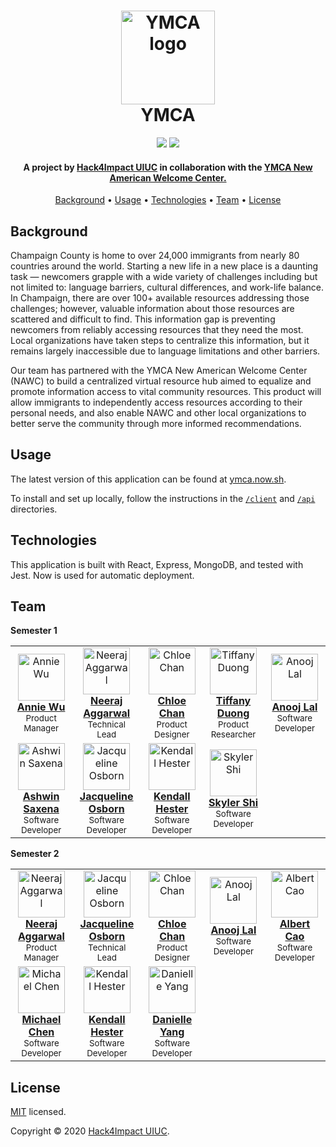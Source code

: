 <h1 align="center">
  <a href="https://universityymca.org/"><img src="https://hampton.gov/ImageRepository/Document?documentID=25468" alt="YMCA logo" width="150"></a>
  <br/>
    YMCA
  </br>
</h1>

<p align="center">
    <img src="https://img.shields.io/circleci/build/github/hack4impact-uiuc/ymca/master?style=flat-square">
    <img src="https://img.shields.io/badge/license-MIT-blue?style=flat-square">
</p>

<h4 align="center">A project by <a href="https://uiuc.hack4impact.org/" target="_blank">Hack4Impact UIUC</a> in collaboration with the <a href="https://universityymca.org" target="_blank">YMCA New American Welcome Center.</a></h4>

<p align="center">
  <a href="#background">Background</a> •
  <a href="#usage">Usage</a> •
  <a href="#technologies">Technologies</a> •
  <a href="#team">Team</a> •
  <a href="#license">License</a>
</p>

## Background

Champaign County is home to over 24,000 immigrants from nearly 80 countries around the world. Starting a new life in a new place is a daunting task — newcomers grapple with a wide variety of challenges including but not limited to: language barriers, cultural differences, and work-life balance. In Champaign, there are over 100+ available resources addressing those challenges; however, valuable information about those resources are scattered and difficult to find. This information gap is preventing newcomers from reliably accessing resources that they need the most. Local organizations have taken steps to centralize this information, but it remains largely inaccessible due to language limitations and other barriers.

Our team has partnered with the YMCA New American Welcome Center (NAWC) to build a centralized virtual resource hub aimed to equalize and promote information access to vital community resources. This product will allow immigrants to independently access resources according to their personal needs, and also enable NAWC and other local organizations to better serve the community through more informed recommendations.

## Usage

The latest version of this application can be found at [ymca.now.sh](https://ymca.now.sh/).

To install and set up locally, follow the instructions in the [`/client`](https://github.com/hack4impact-uiuc/ymca/tree/master/client) and [`/api`](https://github.com/hack4impact-uiuc/ymca/tree/master/api) directories.

## Technologies

This application is built with React, Express, MongoDB, and tested with Jest. Now is used for automatic deployment.

## Team

**Semester 1**

<table align="center">
  <tr>
    <td align="center"><a href="https://www.linkedin.com/in/anniewu701/"><img src="https://uiuc.hack4impact.org/static/images/people/annie_wu.jpg" width="75px;" alt="Annie Wu"/><br /><b>Annie Wu</b></a><br /><sub>Product Manager</sub></td>
    <td align="center"><a href="https://neerajaggarwal.com/"><img src="https://neerajaggarwal.com/assets/images/profile.jpg" width="75px;" alt="Neeraj Aggarwal"/><br /><b>Neeraj Aggarwal</b></a><br /><sub>Technical Lead</sub></td>
           <td align="center"><a href="https://www.linkedin.com/in/chloegchan/"><img src="https://uiuc.hack4impact.org/static/images/people/chloe_chan.jpg" width="75px;" alt="Chloe Chan"/><br /><b>Chloe Chan</b></a><br /><sub>Product Designer</sub></td>
            <td align="center"><a href="https://www.linkedin.com/in/tiffanytnduong"><img src="https://user-images.githubusercontent.com/7104017/65932642-1cf68280-e3d4-11e9-9e51-4fe92d7bcd9b.jpg" width="75px;" alt="Tiffany Duong"/><br /><b>Tiffany Duong</b></a><br /><sub>Product Researcher</sub></td>
    <td align="center"><a href="https://www.linkedin.com/in/anoojlal/"><img src="https://user-images.githubusercontent.com/7104017/74300659-0ebb5a00-4d16-11ea-8483-300082fadd07.jpeg" width="75px;" alt="Anooj Lal"/><br /><b>Anooj Lal</b></a><br /><sub>Software Developer</sub></td>
  </tr>
  <tr>
            <td align="center"><a href="https://www.linkedin.com/in/ashwinsax/"><img src="https://user-images.githubusercontent.com/7104017/74300684-24c91a80-4d16-11ea-9137-a87f341fabc0.jpg" width="75px;" alt="Ashwin Saxena"/><br /><b>Ashwin Saxena</b></a><br /><sub>Software Developer</sub></td>
     <td align="center"><a href="https://jackieo5023.github.io/"><img src="https://jackieo5023.github.io/jacqueline.jpg" width="75px;" alt="Jacqueline Osborn"/><br /><b>Jacqueline Osborn</b></a><br /><sub>Software Developer</sub></td>
        <td align="center"><a href="https://www.linkedin.com/in/kendall-hester-429591168/"><img src="https://user-images.githubusercontent.com/7104017/74300667-15e26800-4d16-11ea-8efc-213a7be0c858.jpeg" width="75px;" alt="Kendall Hester"/><br /><b>Kendall Hester</b></a><br /><sub>Software Developer</sub></td>
        <td align="center"><a href="http://skylershi.com/"><img src="https://uiuc.hack4impact.org/static/images/people/skyler_shi.jpg" width="75px;" alt="Skyler Shi"/><br /><b>Skyler Shi</b></a><br /><sub>Software Developer</sub></td>
  </tr>
</table>

**Semester 2**

<table align="center">
  <tr>
    <td align="center"><a href="https://neerajaggarwal.com/"><img src="https://neerajaggarwal.com/assets/images/profile.jpg" width="75px;" alt="Neeraj Aggarwal"/><br /><b>Neeraj Aggarwal</b></a><br /><sub>Product Manager</sub></td>
     <td align="center"><a href="https://jackieo5023.github.io/"><img src="https://jackieo5023.github.io/jacqueline.jpg" width="75px;" alt="Jacqueline Osborn"/><br /><b>Jacqueline Osborn</b></a><br /><sub>Technical Lead</sub></td>
           <td align="center"><a href="https://www.linkedin.com/in/chloegchan/"><img src="https://uiuc.hack4impact.org/static/images/people/chloe_chan.jpg" width="75px;" alt="Chloe Chan"/><br /><b>Chloe Chan</b></a><br /><sub>Product Designer</sub></td>
            <td align="center"><a href="https://www.linkedin.com/in/anoojlal/"><img src="https://user-images.githubusercontent.com/7104017/74300659-0ebb5a00-4d16-11ea-8483-300082fadd07.jpeg" width="75px;" alt="Anooj Lal"/><br /><b>Anooj Lal</b></a><br /><sub>Software Developer</sub></td>
    <td align="center"><a href="https://www.linkedin.com/in/albertcao00/"><img src="https://user-images.githubusercontent.com/7104017/74300959-1d564100-4d17-11ea-9f60-b5946f6d76de.jpeg" width="75px;" alt="Albert Cao"/><br /><b>Albert Cao</b></a><br /><sub>Software Developer</sub></td>
  </tr>
  <tr>
            <td align="center"><a href="https://www.linkedin.com/in/mc578/"><img src="https://user-images.githubusercontent.com/7104017/74301178-d7e64380-4d17-11ea-9cdf-9f434001e6b8.jpeg" width="75px;" alt="Michael Chen"/><br /><b>Michael Chen</b></a><br /><sub>Software Developer</sub></td>
        <td align="center"><a href="https://www.linkedin.com/in/kendall-hester-429591168/"><img src="https://user-images.githubusercontent.com/7104017/74300667-15e26800-4d16-11ea-8efc-213a7be0c858.jpeg" width="75px;" alt="Kendall Hester"/><br /><b>Kendall Hester</b></a><br /><sub>Software Developer</sub></td>
             <td align="center"><a href="https://www.linkedin.com/in/danielle-yang-254308154/"><img src="https://user-images.githubusercontent.com/7104017/74301078-7b832400-4d17-11ea-9ab0-5dc84388b4bb.jpeg" width="75px;" alt="Danielle Yang"/><br /><b>Danielle Yang</b></a><br /><sub>Software Developer</sub></td>
  </tr>
</table>

## License

[MIT](https://github.com/hack4impact-uiuc/ymca/blob/master/LICENSE) licensed.<br>

Copyright © 2020 [Hack4Impact UIUC](https://github.com/hack4impact-uiuc).
